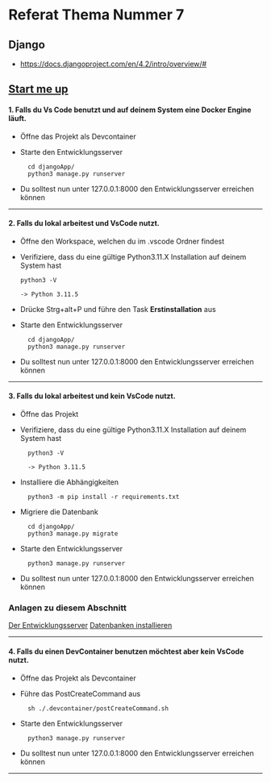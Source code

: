 # Referat Thema Nummer 7

## Django

- https://docs.djangoproject.com/en/4.2/intro/overview/#

## [Start me up](https://www.youtube.com/watch?v=SGyOaCXr8Lw)
#### 1. Falls du Vs Code benutzt und auf deinem System eine Docker Engine läuft.

- Öffne das Projekt als Devcontainer
- Starte den Entwicklungsserver 

        cd djangoApp/
        python3 manage.py runserver


- Du solltest nun unter 127.0.0.1:8000 den Entwicklungsserver erreichen können

---
#### 2. Falls du lokal arbeitest und VsCode nutzt.

  - Öffne den Workspace, welchen du im .vscode Ordner findest
  - Verifiziere, dass du eine gültige Python3.11.X Installation auf deinem System hast

        python3 -V
            
        -> Python 3.11.5

- Drücke Strg+alt+P und führe den Task **Erstinstallation** aus

- Starte den Entwicklungsserver 

        cd djangoApp/
        python3 manage.py runserver

- Du solltest nun unter 127.0.0.1:8000 den Entwicklungsserver erreichen können        
---
#### 3. Falls du lokal arbeitest und kein VsCode nutzt.

- Öffne das Projekt
- Verifiziere, dass du eine gültige Python3.11.X Installation auf deinem System hast

        python3 -V
        
        -> Python 3.11.5

- Installiere die Abhängigkeiten

        python3 -m pip install -r requirements.txt

- Migriere die Datenbank 


        cd djangoApp/
        python3 manage.py migrate

- Starte den Entwicklungsserver 

        python3 manage.py runserver

- Du solltest nun unter 127.0.0.1:8000 den Entwicklungsserver erreichen können        


### Anlagen zu diesem Abschnitt

[Der Entwicklungsserver](https://docs.djangoproject.com/en/4.2/intro/tutorial01/#the-development-server)
[Datenbanken installieren](https://docs.djangoproject.com/en/4.2/intro/tutorial01/#the-development-server)
    
---
#### 4. Falls du einen DevContainer benutzen möchtest aber kein VsCode nutzt.

- Öffne das Projekt als Devcontainer

- Führe das PostCreateCommand aus

        sh ./.devcontainer/postCreateCommand.sh

- Starte den Entwicklungsserver 

        python3 manage.py runserver

- Du solltest nun unter 127.0.0.1:8000 den Entwicklungsserver erreichen können        
---